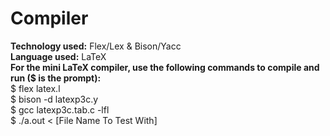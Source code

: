 # Compiler
<strong>Technology used:</strong> Flex/Lex & Bison/Yacc
<br>
<strong>Language used:</strong> LaTeX
<br>
<strong>For the mini LaTeX compiler, use the following commands to compile and run ($ is the prompt):</strong>
<br>
$ flex latex.l<br>
$ bison -d latexp3c.y<br>
$ gcc latexp3c.tab.c -lfl<br>
$ ./a.out < [File Name To Test With]
